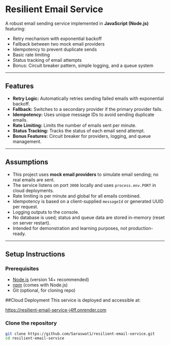 # Resilient Email Service

A robust email sending service implemented in **JavaScript (Node.js)** featuring:

- Retry mechanism with exponential backoff
- Fallback between two mock email providers
- Idempotency to prevent duplicate sends
- Basic rate limiting
- Status tracking of email attempts
- Bonus: Circuit breaker pattern, simple logging, and a queue system

---

## Features

- **Retry Logic:** Automatically retries sending failed emails with exponential backoff.
- **Fallback:** Switches to a secondary provider if the primary provider fails.
- **Idempotency:** Uses unique message IDs to avoid sending duplicate emails.
- **Rate Limiting:** Limits the number of emails sent per minute.
- **Status Tracking:** Tracks the status of each email send attempt.
- **Bonus Features:** Circuit breaker for providers, logging, and queue management.

---

## Assumptions

- This project uses **mock email providers** to simulate email sending; no real emails are sent.
- The service listens on port `3000` locally and uses `process.env.PORT` in cloud deployments.
- Rate limiting is per minute and global for all emails combined.
- Idempotency is based on a client-supplied `messageId` or generated UUID per request.
- Logging outputs to the console.
- No database is used; status and queue data are stored in-memory (reset on server restart).
- Intended for demonstration and learning purposes, not production-ready.

---

## Setup Instructions

### Prerequisites

- [Node.js](https://nodejs.org/) (version 14+ recommended)
- [npm](https://www.npmjs.com/) (comes with Node.js)
- Git (optional, for cloning repo)

##Cloud Deployment
This service is deployed and accessible at:

https://resilient-email-service-j4ff.onrender.com


### Clone the repository

```bash
git clone https://github.com/Saraswat1/resilient-email-service.git
cd resilient-email-service
